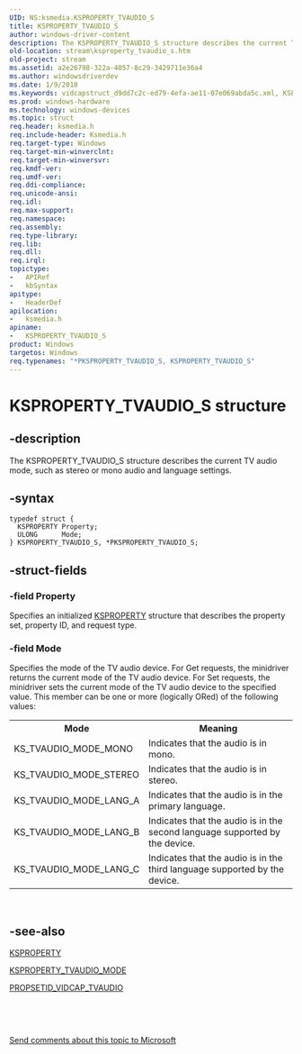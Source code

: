 ```yaml
---
UID: NS:ksmedia.KSPROPERTY_TVAUDIO_S
title: KSPROPERTY_TVAUDIO_S
author: windows-driver-content
description: The KSPROPERTY_TVAUDIO_S structure describes the current TV audio mode, such as stereo or mono audio and language settings.
old-location: stream\ksproperty_tvaudio_s.htm
old-project: stream
ms.assetid: a2e26798-322a-4057-8c29-3429711e36a4
ms.author: windowsdriverdev
ms.date: 1/9/2018
ms.keywords: vidcapstruct_d9dd7c2c-ed79-4efa-ae11-07e069abda5c.xml, KSPROPERTY_TVAUDIO_S, stream.ksproperty_tvaudio_s, PKSPROPERTY_TVAUDIO_S structure pointer [Streaming Media Devices], ksmedia/KSPROPERTY_TVAUDIO_S, *PKSPROPERTY_TVAUDIO_S, ksmedia/PKSPROPERTY_TVAUDIO_S, KSPROPERTY_TVAUDIO_S structure [Streaming Media Devices], PKSPROPERTY_TVAUDIO_S
ms.prod: windows-hardware
ms.technology: windows-devices
ms.topic: struct
req.header: ksmedia.h
req.include-header: Ksmedia.h
req.target-type: Windows
req.target-min-winverclnt: 
req.target-min-winversvr: 
req.kmdf-ver: 
req.umdf-ver: 
req.ddi-compliance: 
req.unicode-ansi: 
req.idl: 
req.max-support: 
req.namespace: 
req.assembly: 
req.type-library: 
req.lib: 
req.dll: 
req.irql: 
topictype:
-	APIRef
-	kbSyntax
apitype:
-	HeaderDef
apilocation:
-	ksmedia.h
apiname:
-	KSPROPERTY_TVAUDIO_S
product: Windows
targetos: Windows
req.typenames: "*PKSPROPERTY_TVAUDIO_S, KSPROPERTY_TVAUDIO_S"
---
```


# KSPROPERTY_TVAUDIO_S structure


## -description


The KSPROPERTY_TVAUDIO_S structure describes the current TV audio mode, such as stereo or mono audio and language settings.


## -syntax


````
typedef struct {
  KSPROPERTY Property;
  ULONG      Mode;
} KSPROPERTY_TVAUDIO_S, *PKSPROPERTY_TVAUDIO_S;
````


## -struct-fields




### -field Property

Specifies an initialized <a href="..\ks\nf-ks-ikscontrol-ksproperty.md">KSPROPERTY</a> structure that describes the property set, property ID, and request type.


### -field Mode

Specifies the mode of the TV audio device. For Get requests, the minidriver returns the current mode of the TV audio device. For Set requests, the minidriver sets the current mode of the TV audio device to the specified value. This member can be one or more (logically ORed) of the following values:

<table>
<tr>
<th>Mode</th>
<th>Meaning</th>
</tr>
<tr>
<td>
KS_TVAUDIO_MODE_MONO

</td>
<td>
Indicates that the audio is in mono.

</td>
</tr>
<tr>
<td>
KS_TVAUDIO_MODE_STEREO

</td>
<td>
Indicates that the audio is in stereo.

</td>
</tr>
<tr>
<td>
KS_TVAUDIO_MODE_LANG_A

</td>
<td>
Indicates that the audio is in the primary language.

</td>
</tr>
<tr>
<td>
KS_TVAUDIO_MODE_LANG_B

</td>
<td>
Indicates that the audio is in the second language supported by the device.

</td>
</tr>
<tr>
<td>
KS_TVAUDIO_MODE_LANG_C

</td>
<td>
Indicates that the audio is in the third language supported by the device.

</td>
</tr>
</table>
 


## -see-also

<a href="..\ks\nf-ks-ikscontrol-ksproperty.md">KSPROPERTY</a>



<a href="https://msdn.microsoft.com/library/windows/hardware/ff565944">KSPROPERTY_TVAUDIO_MODE</a>



<a href="https://msdn.microsoft.com/library/windows/hardware/ff567811">PROPSETID_VIDCAP_TVAUDIO</a>



 

 

<a href="mailto:wsddocfb@microsoft.com?subject=Documentation%20feedback [stream\stream]:%20KSPROPERTY_TVAUDIO_S structure%20 RELEASE:%20(1/9/2018)&amp;body=%0A%0APRIVACY STATEMENT%0A%0AWe use your feedback to improve the documentation. We don't use your email address for any other purpose, and we'll remove your email address from our system after the issue that you're reporting is fixed. While we're working to fix this issue, we might send you an email message to ask for more info. Later, we might also send you an email message to let you know that we've addressed your feedback.%0A%0AFor more info about Microsoft's privacy policy, see http://privacy.microsoft.com/en-us/default.aspx." title="Send comments about this topic to Microsoft">Send comments about this topic to Microsoft</a>

